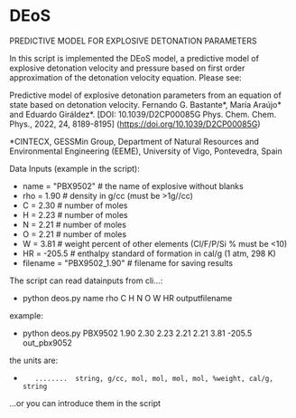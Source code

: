 # DEoS
PREDICTIVE MODEL FOR EXPLOSIVE DETONATION PARAMETERS

In this script is implemented the DEoS model, a predictive model of explosive
detonation velocity and pressure based on first order
approximation of the detonation velocity equation. Please see:
    
Predictive model of explosive detonation parameters from an equation of state
based on detonation velocity. Fernando G. Bastante*, María Araújo* and Eduardo
Giráldez*. [DOI: 10.1039/D2CP00085G Phys. Chem. Chem. Phys., 2022, 24, 8189-8195]
(https://doi.org/10.1039/D2CP00085G)

*CINTECX, GESSMin Group, Department of Natural Resources
and Environmental Engineering (EEME), University of Vigo, Pontevedra, Spain

Data Inputs (example in the script):
-    name = "PBX9502" # the name of explosive without blanks
-    rho = 1.90  # density in g/cc (must be >1g//cc)
-    C = 2.30    # number of moles
-    H = 2.23    # number of moles
-    N = 2.21    # number of moles
-    O = 2.21    # number of moles 
-    W = 3.81    # weight percent of other elements (Cl/F/P/Si % must be <10)
-    HR = -205.5 # enthalpy standard of formation in cal/g (1 atm, 298 K)
-    filename = "PBX9502_1.90" # filename for saving results

The script can read datainputs from cli...:
 -   python deos.py name rho C H N O W HR outputfilename

example:
 -   python deos.py PBX9502 1.90 2.30 2.23 2.21 2.21 3.81 -205.5 out_pbx9052 

the units are:
-        ........  string, g/cc, mol, mol, mol, mol, %weight, cal/g, string

...or you can introduce them in the script
